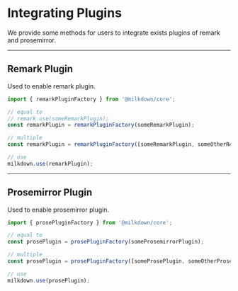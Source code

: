 # Integrating Plugins

We provide some methods for users to integrate exists plugins of remark and prosemirror.

---

## Remark Plugin

Used to enable remark plugin.

```typescript
import { remarkPluginFactory } from '@milkdown/core';

// equal to
// remark.use(someRemarkPlugin);
const remarkPlugin = remarkPluginFactory(someRemarkPlugin);

// multiple
const remarkPlugin = remarkPluginFactory([someRemarkPlugin, someOtherRemarkPlugin]);

// use
milkdown.use(remarkPlugin);
```

---

## Prosemirror Plugin

Used to enable prosemirror plugin.

```typescript
import { prosePluginFactory } from '@milkdown/core';

// equal to
const prosePlugin = prosePluginFactory(someProsemirrorPlugin);

// multiple
const prosePlugin = prosePluginFactory([someProsePlugin, someOtherProsePlugin]);

// use
milkdown.use(prosePlugin);
```
